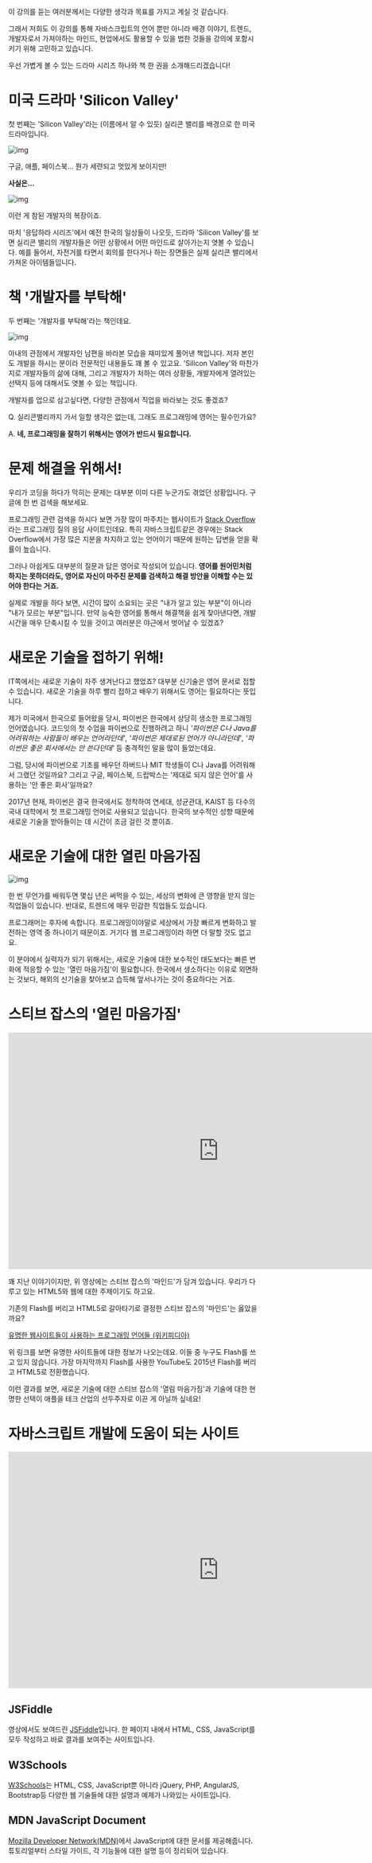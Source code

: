 이 강의를 듣는 여러분께서는 다양한 생각과 목표를 가지고 계실 것 같습니다.

그래서 저희도 이 강의를 통해 자바스크립트의 언어 뿐만 아니라 배경 이야기, 트렌드, 개발자로서 가져야하는 마인드, 현업에서도 활용할 수 있을 법한 것들을 강의에 포함시키기 위해 고민하고 있습니다.

우선 가볍게 볼 수 있는 드라마 시리즈 하나와 책 한 권을 소개해드리겠습니다!

# 미국 드라마 'Silicon Valley'

첫 번째는 'Silicon Valley'라는 (이름에서 알 수 있듯) 실리콘 밸리를 배경으로 한 미국 드라마입니다.

![img](https://i.imgur.com/Ul87TuW.jpg)

구글, 애플, 페이스북... 뭔가 세련되고 멋있게 보이지만!

**사실은...**

![img](https://i.imgur.com/BlywJT7.jpg)

이런 게 참된 개발자의 복장이죠.

마치 '응답하라 시리즈'에서 예전 한국의 일상들이 나오듯, 드라마 'Silicon Valley'를 보면 실리콘 밸리의 개발자들은 어떤 상황에서 어떤 마인드로 살아가는지 엿볼 수 있습니다. 예를 들어서, 자전거를 타면서 회의를 한다거나 하는 장면들은 실제 실리콘 밸리에서 가져온 아이템들입니다.

# 책 '개발자를 부탁해'

두 번째는 '개발자를 부탁해'라는 책인데요.

![img](https://i.imgur.com/7lnDtgG.jpg)

아내의 관점에서 개발자인 남편을 바라본 모습을 재미있게 풀어낸 책입니다. 저자 본인도 개발을 하시는 분이라 전문적인 내용들도 꽤 볼 수 있고요. 'Silicon Valley'와 마찬가지로 개발자들의 삶에 대해, 그리고 개발자가 처하는 여러 상황들, 개발자에게 열려있는 선택지 등에 대해서도 엿볼 수 있는 책입니다.

개발자를 업으로 삼고싶다면, 다양한 관점에서 직업을 바라보는 것도 좋겠죠?



Q. 실리콘밸리까지 가서 일할 생각은 없는데, 그래도 프로그래밍에 영어는 필수인가요?

A. **네, 프로그래밍을 잘하기 위해서는 영어가 반드시 필요합니다.**

# 문제 해결을 위해서!

우리가 코딩을 하다가 막히는 문제는 대부분 이미 다른 누군가도 겪었던 상황입니다. 구글에 한 번 검색을 해보세요.

프로그래밍 관련 검색을 하시다 보면 가장 많이 마주치는 웹사이트가 [Stack Overflow](https://stackoverflow.com/)라는 프로그래밍 질의 응답 사이트인데요. 특히 자바스크립트같은 경우에는 Stack Overflow에서 가장 많은 지분을 차지하고 있는 언어이기 때문에 원하는 답변을 얻을 확률이 높습니다.

그러나 아쉽게도 대부분의 질문과 답은 영어로 작성되어 있습니다. **영어를 원어민처럼 하지는 못하더라도, 영어로 자신이 마주친 문제를 검색하고 해결 방안을 이해할 수는 있어야 한다는 거죠.**

실제로 개발을 하다 보면, 시간이 많이 소요되는 곳은 "내가 알고 있는 부분"이 아니라 "내가 모르는 부분"입니다. 만약 능숙한 영어를 통해서 해결책을 쉽게 찾아낸다면, 개발 시간을 매우 단축시킬 수 있을 것이고 여러분은 야근에서 벗어날 수 있겠죠?

# 새로운 기술을 접하기 위해!

IT쪽에서는 새로운 기술이 자주 생겨난다고 했었죠? 대부분 신기술은 영어 문서로 접할 수 있습니다. 새로운 기술을 하루 빨리 접하고 배우기 위해서도 영어는 필요하다는 뜻입니다.



제가 미국에서 한국으로 들어왔을 당시, 파이썬은 한국에서 상당히 생소한 프로그래밍 언어였습니다. 코드잇의 첫 수업을 파이썬으로 진행하려고 하니 *'파이썬은 C나 Java를 어려워하는 사람들이 배우는 언어라던데'*, *'파이썬은 제대로된 언어가 아니라던데'*, *'파이썬은 좋은 회사에서는 안 쓴다던데'* 등 충격적인 말을 많이 들었는데요.

그럼, 당시에 파이썬으로 기초를 배우던 하버드나 MIT 학생들이 C나 Java를 어려워해서 그랬던 것일까요? 그리고 구글, 페이스북, 드랍박스는 '제대로 되지 않은 언어'를 사용하는 '안 좋은 회사'일까요?

2017년 현재, 파이썬은 결국 한국에서도 정착하여 연세대, 성균관대, KAIST 등 다수의 국내 대학에서 첫 프로그래밍 언어로 사용되고 있습니다. 한국의 보수적인 성향 때문에 새로운 기술을 받아들이는 데 시간이 조금 걸린 것 뿐이죠.

# 새로운 기술에 대한 열린 마음가짐

![img](https://i.imgur.com/Sl9KJ9b.jpg)

한 번 무언가를 배워두면 몇십 년은 써먹을 수 있는, 세상의 변화에 큰 영향을 받지 않는 직업들이 있습니다. 반대로, 트렌드에 매우 민감한 직업들도 있습니다.

프로그래머는 후자에 속합니다. 프로그래밍이야말로 세상에서 가장 빠르게 변화하고 발전하는 영역 중 하나이기 때문이죠. 거기다 웹 프로그래밍이라 하면 더 말할 것도 없고요.

이 분야에서 실력자가 되기 위해서는, 새로운 기술에 대한 보수적인 태도보다는 빠른 변화에 적응할 수 있는 '열린 마음가짐'이 필요합니다. 한국에서 생소하다는 이유로 외면하는 것보다, 해외의 신기술을 찾아보고 습득해 앞서나가는 것이 중요하다는 거죠.

# 스티브 잡스의 '열린 마음가짐'

<iframe width="560" height="315" src="https://www.youtube.com/embed/LkNeKRHro0k?cc_load_policy=1" frameborder="0" allowfullscreen="" style="margin: 0px; padding: 0px; box-sizing: inherit; background-color: transparent; width: 846px; height: 475.875px; border: none;"></iframe>

꽤 지난 이야기이지만, 위 영상에는 스티브 잡스의 '마인드'가 담겨 있습니다. 우리가 다루고 있는 HTML5와 웹에 대한 주제이기도 하고요.

기존의 Flash를 버리고 HTML5로 갈아타기로 결정한 스티브 잡스의 '마인드'는 옳았을까요?

[유명한 웹사이트들이 사용하는 프로그래밍 언어들 (위키피디아)](https://en.wikipedia.org/wiki/Programming_languages_used_in_most_popular_websites)

위 링크를 보면 유명한 사이트들에 대한 정보가 나오는데요. 이들 중 누구도 Flash를 쓰고 있지 않습니다. 가장 마지막까지 Flash를 사용한 YouTube도 2015년 Flash를 버리고 HTML5로 전환했습니다.

이런 결과를 보면, 새로운 기술에 대한 스티브 잡스의 '열림 마음가짐'과 기술에 대한 현명한 선택이 애플을 테크 산업의 선두주자로 이끈 게 아닐까 싶네요!





# 자바스크립트 개발에 도움이 되는 사이트

<iframe src="https://fast.wistia.net/embed/iframe/h6utfg3luc?videoFoam=true" allowtransparency="true" frameborder="0" scrolling="no" class="wistia_embed" name="wistia_embed" allowfullscreen="" mozallowfullscreen="" webkitallowfullscreen="" oallowfullscreen="" msallowfullscreen="" style="margin: 0px; padding: 0px; box-sizing: inherit; background-color: transparent; width: 846px; height: 475.875px; border: none;"></iframe>

## JSFiddle

영상에서도 보여드린 [JSFiddle](https://jsfiddle.net/)입니다. 한 페이지 내에서 HTML, CSS, JavaScript를 모두 작성하고 바로 결과를 보여주는 사이트입니다.

## W3Schools

[W3Schools](https://www.w3schools.com/)는 HTML, CSS, JavaScript뿐 아니라 jQuery, PHP, AngularJS, Bootstrap등 다양한 웹 기술들에 대한 설명과 예제가 나와있는 사이트입니다.

## MDN JavaScript Document

[Mozilla Developer Network(MDN)](https://developer.mozilla.org/bm/docs/Web/JavaScript)에서 JavaScript에 대한 문서를 제공해줍니다. 튜토리얼부터 스타일 가이드, 각 기능들에 대한 설명 등이 정리되어 있습니다.